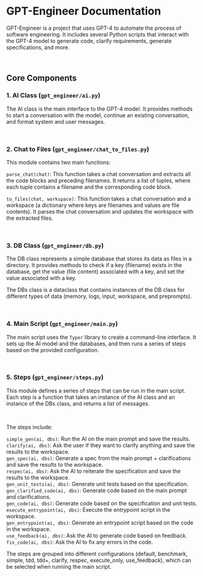 # GPT-Engineer Documentation

GPT-Engineer is a project that uses GPT-4 to automate the process of software engineering. It includes several Python scripts that interact with the GPT-4 model to generate code, clarify requirements, generate specifications, and more.

<br>

## Core Components
### 1. AI Class (`gpt_engineer/ai.py`)
The AI class is the main interface to the GPT-4 model. It provides methods to start a conversation with the model, continue an existing conversation, and format system and user messages.

<br>

### 2. Chat to Files (`gpt_engineer/chat_to_files.py`)
This module contains two main functions:

`parse_chat(chat)`: This function takes a chat conversation and extracts all the code blocks and preceding filenames. It returns a list of tuples, where each tuple contains a filename and the corresponding code block.

`to_files(chat, workspace)`: This function takes a chat conversation and a workspace (a dictionary where keys are filenames and values are file contents). It parses the chat conversation and updates the workspace with the extracted files.

<br>

### 3. DB Class (`gpt_engineer/db.py`)
The DB class represents a simple database that stores its data as files in a directory. It provides methods to check if a key (filename) exists in the database, get the value (file content) associated with a key, and set the value associated with a key.

The DBs class is a dataclass that contains instances of the DB class for different types of data (memory, logs, input, workspace, and preprompts).

<br>

### 4. Main Script (`gpt_engineer/main.py`)
The main script uses the `Typer` library to create a command-line interface. It sets up the AI model and the databases, and then runs a series of steps based on the provided configuration.

<br>

### 5. Steps (`gpt_engineer/steps.py`)
This module defines a series of steps that can be run in the main script.  Each step is a function that takes an instance of the AI class and an instance of the DBs class, and returns a list of messages.

<br>

The steps include:

`simple_gen(ai, dbs)`: Run the AI on the main prompt and save the results. <br>
`clarify(ai, dbs)`: Ask the user if they want to clarify anything and save the results to the workspace. <br>
`gen_spec(ai, dbs)`: Generate a spec from the main prompt + clarifications and save the results to the workspace. <br>
`respec(ai, dbs)`: Ask the AI to reiterate the specification and save the results to the workspace. <br>
`gen_unit_tests(ai, dbs)`: Generate unit tests based on the specification. <br>
`gen_clarified_code(ai, dbs)`: Generate code based on the main prompt and clarifications. <br>
`gen_code(ai, dbs)`: Generate code based on the specification and unit tests. <br>
`execute_entrypoint(ai, dbs)`: Execute the entrypoint script in the workspace. <br>
`gen_entrypoint(ai, dbs)`: Generate an entrypoint script based on the code in the workspace. <br>
`use_feedback(ai, dbs)`: Ask the AI to generate code based on feedback. <br>
`fix_code(ai, dbs)`: Ask the AI to fix any errors in the code. <br>

The steps are grouped into different configurations (default, benchmark, simple, tdd, tdd+, clarify, respec, execute_only, use_feedback), which can be selected when running the main script.
